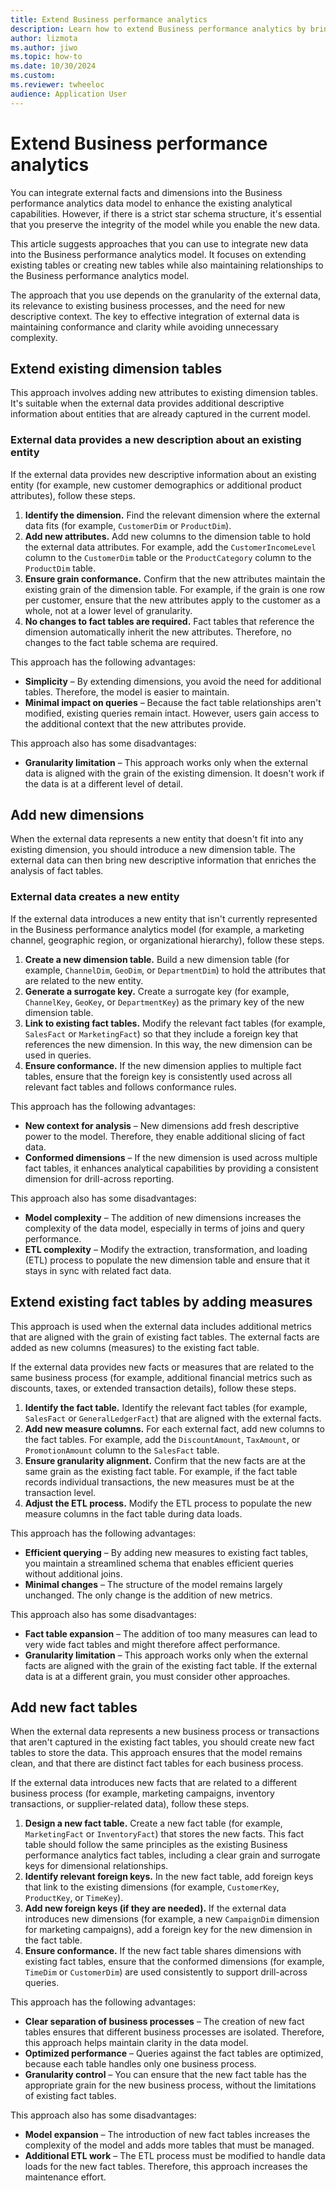 ```yaml
---
title: Extend Business performance analytics
description: Learn how to extend Business performance analytics by bringing external facts and dimensions into a Business performance analytics data model.
author: lizmota
ms.author: jiwo
ms.topic: how-to
ms.date: 10/30/2024
ms.custom:
ms.reviewer: twheeloc 
audience: Application User
---
```


# Extend Business performance analytics

You can integrate external facts and dimensions into the Business performance analytics data model to enhance the existing analytical capabilities. However, if there is a strict star schema structure, it's essential that you preserve the integrity of the model while you enable the new data.

This article suggests approaches that you can use to integrate new data into the Business performance analytics model. It focuses on extending existing tables or creating new tables while also maintaining relationships to the Business performance analytics model.

The approach that you use depends on the granularity of the external data, its relevance to existing business processes, and the need for new descriptive context. The key to effective integration of external data is maintaining conformance and clarity while avoiding unnecessary complexity.

## Extend existing dimension tables

This approach involves adding new attributes to existing dimension tables. It's suitable when the external data provides additional descriptive information about entities that are already captured in the current model.

### External data provides a new description about an existing entity

If the external data provides new descriptive information about an existing entity (for example, new customer demographics or additional product attributes), follow these steps.

1. **Identify the dimension.** Find the relevant dimension where the external data fits (for example, `CustomerDim` or `ProductDim`).
2. **Add new attributes.** Add new columns to the dimension table to hold the external data attributes. For example, add the `CustomerIncomeLevel` column to the `CustomerDim` table or the `ProductCategory` column to the `ProductDim` table.
3. **Ensure grain conformance.** Confirm that the new attributes maintain the existing grain of the dimension table. For example, if the grain is one row per customer, ensure that the new attributes apply to the customer as a whole, not at a lower level of granularity.
4. **No changes to fact tables are required.** Fact tables that reference the dimension automatically inherit the new attributes. Therefore, no changes to the fact table schema are required.

This approach has the following advantages:

- **Simplicity** – By extending dimensions, you avoid the need for additional tables. Therefore, the model is easier to maintain. 
- **Minimal impact on queries** – Because the fact table relationships aren't modified, existing queries remain intact. However, users gain access to the additional context that the new attributes provide.

This approach also has some disadvantages:

- **Granularity limitation** – This approach works only when the external data is aligned with the grain of the existing dimension. It doesn't work if the data is at a different level of detail.

## Add new dimensions

When the external data represents a new entity that doesn't fit into any existing dimension, you should introduce a new dimension table. The external data can then bring new descriptive information that enriches the analysis of fact tables.

### External data creates a new entity

If the external data introduces a new entity that isn't currently represented in the Business performance analytics model (for example, a marketing channel, geographic region, or organizational hierarchy), follow these steps.

1. **Create a new dimension table.** Build a new dimension table (for example, `ChannelDim`, `GeoDim`, or `DepartmentDim`) to hold the attributes that are related to the new entity.
2. **Generate a surrogate key.** Create a surrogate key (for example, `ChannelKey`, `GeoKey`, or `DepartmentKey`) as the primary key of the new dimension table.
3. **Link to existing fact tables.** Modify the relevant fact tables (for example, `SalesFact` or `MarketingFact`) so that they include a foreign key that references the new dimension. In this way, the new dimension can be used in queries.
4. **Ensure conformance.** If the new dimension applies to multiple fact tables, ensure that the foreign key is consistently used across all relevant fact tables and follows conformance rules.

This approach has the following advantages:

- **New context for analysis** – New dimensions add fresh descriptive power to the model. Therefore, they enable additional slicing of fact data.
- **Conformed dimensions** – If the new dimension is used across multiple fact tables, it enhances analytical capabilities by providing a consistent dimension for drill-across reporting.

This approach also has some disadvantages:

- **Model complexity** – The addition of new dimensions increases the complexity of the data model, especially in terms of joins and query performance.
- **ETL complexity** – Modify the extraction, transformation, and loading (ETL) process to populate the new dimension table and ensure that it stays in sync with related fact data.

## Extend existing fact tables by adding measures

This approach is used when the external data includes additional metrics that are aligned with the grain of existing fact tables. The external facts are added as new columns (measures) to the existing fact table.

If the external data provides new facts or measures that are related to the same business process (for example, additional financial metrics such as discounts, taxes, or extended transaction details), follow these steps.

1. **Identify the fact table.** Identify the relevant fact tables (for example, `SalesFact` or `GeneralLedgerFact`) that are aligned with the external facts.
2. **Add new measure columns.** For each external fact, add new columns to the fact tables. For example, add the `DiscountAmount`, `TaxAmount`, or `PromotionAmount` column to the `SalesFact` table.
3. **Ensure granularity alignment.** Confirm that the new facts are at the same grain as the existing fact table. For example, if the fact table records individual transactions, the new measures must be at the transaction level.
4. **Adjust the ETL process.** Modify the ETL process to populate the new measure columns in the fact table during data loads.

This approach has the following advantages:

- **Efficient querying** – By adding new measures to existing fact tables, you maintain a streamlined schema that enables efficient queries without additional joins.
- **Minimal changes** – The structure of the model remains largely unchanged. The only change is the addition of new metrics.

This approach also has some disadvantages:

- **Fact table expansion** – The addition of too many measures can lead to very wide fact tables and might therefore affect performance.
- **Granularity limitation** – This approach works only when the external facts are aligned with the grain of the existing fact table. If the external data is at a different grain, you must consider other approaches.

## Add new fact tables

When the external data represents a new business process or transactions that aren't captured in the existing fact tables, you should create new fact tables to store the data. This approach ensures that the model remains clean, and that there are distinct fact tables for each business process.

If the external data introduces new facts that are related to a different business process (for example, marketing campaigns, inventory transactions, or supplier-related data), follow these steps.

1. **Design a new fact table.** Create a new fact table (for example, `MarketingFact` or `InventoryFact`) that stores the new facts. This fact table should follow the same principles as the existing Business performance analytics fact tables, including a clear grain and surrogate keys for dimensional relationships.
2. **Identify relevant foreign keys.** In the new fact table, add foreign keys that link to the existing dimensions (for example, `CustomerKey`, `ProductKey`, or `TimeKey`).
3. **Add new foreign keys (if they are needed).** If the external data introduces new dimensions (for example, a new `CampaignDim` dimension for marketing campaigns), add a foreign key for the new dimension in the fact table.
4. **Ensure conformance.** If the new fact table shares dimensions with existing fact tables, ensure that the conformed dimensions (for example, `TimeDim` or `CustomerDim`) are used consistently to support drill-across queries.

This approach has the following advantages:

- **Clear separation of business processes** – The creation of new fact tables ensures that different business processes are isolated. Therefore, this approach helps maintain clarity in the data model.
- **Optimized performance** – Queries against the fact tables are optimized, because each table handles only one business process.
- **Granularity control** – You can ensure that the new fact table has the appropriate grain for the new business process, without the limitations of existing fact tables.

This approach also has some disadvantages:

- **Model expansion** – The introduction of new fact tables increases the complexity of the model and adds more tables that must be managed.
- **Additional ETL work** – The ETL process must be modified to handle data loads for the new fact tables. Therefore, this approach increases the maintenance effort. 
